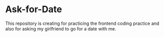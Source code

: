 # Ask-for-Date
This repository is creating for practicing the frontend coding practice and also for asking my girlfriend to go for a date with me.
